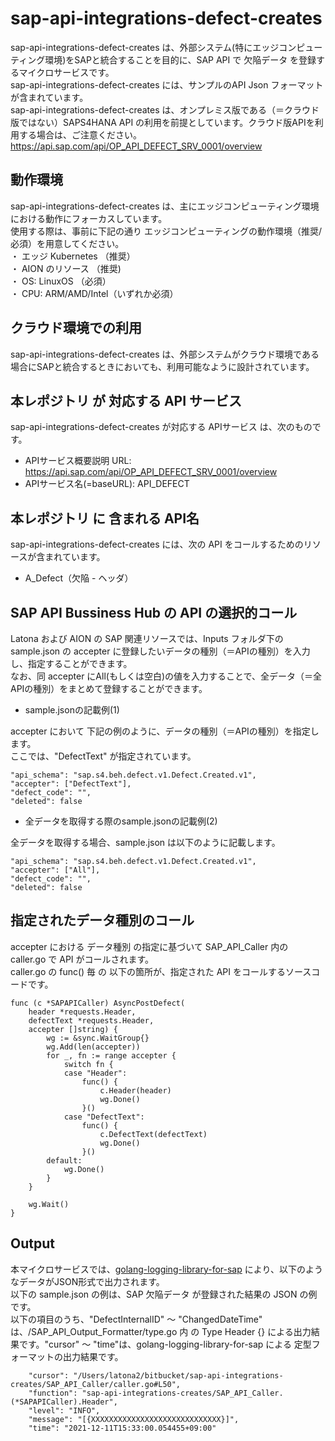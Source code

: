 # sap-api-integrations-defect-creates
sap-api-integrations-defect-creates は、外部システム(特にエッジコンピューティング環境)をSAPと統合することを目的に、SAP API で 欠陥データ を登録するマイクロサービスです。  
sap-api-integrations-defect-creates には、サンプルのAPI Json フォーマットが含まれています。  
sap-api-integrations-defect-creates は、オンプレミス版である（＝クラウド版ではない）SAPS4HANA API の利用を前提としています。クラウド版APIを利用する場合は、ご注意ください。  
https://api.sap.com/api/OP_API_DEFECT_SRV_0001/overview

## 動作環境  
sap-api-integrations-defect-creates は、主にエッジコンピューティング環境における動作にフォーカスしています。  
使用する際は、事前に下記の通り エッジコンピューティングの動作環境（推奨/必須）を用意してください。  
・ エッジ Kubernetes （推奨）   
・ AION のリソース （推奨)   
・ OS: LinuxOS （必須）   
・ CPU: ARM/AMD/Intel（いずれか必須）  

## クラウド環境での利用
sap-api-integrations-defect-creates は、外部システムがクラウド環境である場合にSAPと統合するときにおいても、利用可能なように設計されています。


## 本レポジトリ が 対応する API サービス
sap-api-integrations-defect-creates が対応する APIサービス は、次のものです。

* APIサービス概要説明 URL: https://api.sap.com/api/OP_API_DEFECT_SRV_0001/overview
* APIサービス名(=baseURL): API_DEFECT

## 本レポジトリ に 含まれる API名
sap-api-integrations-defect-creates には、次の API をコールするためのリソースが含まれています。  

* A_Defect（欠陥 - ヘッダ）

## SAP API Bussiness Hub の API の選択的コール

Latona および AION の SAP 関連リソースでは、Inputs フォルダ下の sample.json の accepter に登録したいデータの種別（＝APIの種別）を入力し、指定することができます。  
なお、同 accepter にAll(もしくは空白)の値を入力することで、全データ（＝全APIの種別）をまとめて登録することができます。  

* sample.jsonの記載例(1)  

accepter において 下記の例のように、データの種別（＝APIの種別）を指定します。  
ここでは、"DefectText" が指定されています。    
  
```
"api_schema": "sap.s4.beh.defect.v1.Defect.Created.v1",
"accepter": ["DefectText"],
"defect_code": "",
"deleted": false
```
  
* 全データを取得する際のsample.jsonの記載例(2)  

全データを取得する場合、sample.json は以下のように記載します。  

```
"api_schema": "sap.s4.beh.defect.v1.Defect.Created.v1",
"accepter": ["All"],
"defect_code": "",
"deleted": false
```
## 指定されたデータ種別のコール

accepter における データ種別 の指定に基づいて SAP_API_Caller 内の caller.go で API がコールされます。  
caller.go の func() 毎 の 以下の箇所が、指定された API をコールするソースコードです。  

```
func (c *SAPAPICaller) AsyncPostDefect(
	header *requests.Header,
	defectText *requests.Header,	
	accepter []string) {
		wg := &sync.WaitGroup{}
		wg.Add(len(accepter))
		for _, fn := range accepter {
			switch fn {
			case "Header":
				func() {
					c.Header(header)
					wg.Done()
				}()
			case "DefectText":
				func() {
					c.DefectText(defectText)
					wg.Done()
				}()
		default:
			wg.Done()
		}
	}

	wg.Wait()
}

```

## Output  
本マイクロサービスでは、[golang-logging-library-for-sap](https://github.com/latonaio/golang-logging-library-for-sap) により、以下のようなデータがJSON形式で出力されます。  
以下の sample.json の例は、SAP 欠陥データ が登録された結果の JSON の例です。  
以下の項目のうち、"DefectInternalID" ～ "ChangedDateTime" は、/SAP_API_Output_Formatter/type.go 内 の Type Header {} による出力結果です。"cursor" ～ "time"は、golang-logging-library-for-sap による 定型フォーマットの出力結果です。  


```
	"cursor": "/Users/latona2/bitbucket/sap-api-integrations-creates/SAP_API_Caller/caller.go#L50",
	"function": "sap-api-integrations-creates/SAP_API_Caller.(*SAPAPICaller).Header",
	"level": "INFO",
	"message": "[{XXXXXXXXXXXXXXXXXXXXXXXXXXXXX}]",
	"time": "2021-12-11T15:33:00.054455+09:00"
```
